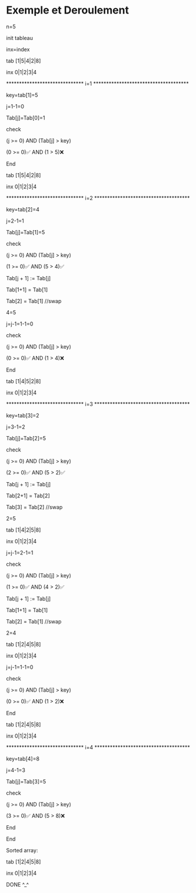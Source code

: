  # Exemple et Deroulement

n=5

init tableau

inx=index

tab [1|5|4|2|8]

inx 0|1|2|3|4

****************************** i=1 *************************************

key=tab[1]=5

j=1-1=0

Tab[j]=Tab[0]=1

check

(j >= 0) AND (Tab[j] > key)

(0 >= 0)✅ AND (1 > 5)❌

End

tab [1|5|4|2|8]

inx 0|1|2|3|4

****************************** i=2 *************************************

key=tab[2]=4

j=2-1=1

Tab[j]=Tab[1]=5

check

(j >= 0) AND (Tab[j] > key)

(1 >= 0)✅ AND (5 > 4)✅

Tab[j + 1] := Tab[j]

Tab[1+1] = Tab[1]

Tab[2] = Tab[1] //swap

4=5

j=j-1=1-1=0

check

(j >= 0) AND (Tab[j] > key)

(0 >= 0)✅ AND (1 > 4)❌

End

tab [1|4|5|2|8]

inx 0|1|2|3|4

****************************** i=3 *************************************

key=tab[3]=2

j=3-1=2

Tab[j]=Tab[2]=5

check

(j >= 0) AND (Tab[j] > key)

(2 >= 0)✅ AND (5 > 2)✅

Tab[j + 1] := Tab[j]

Tab[2+1] = Tab[2]

Tab[3] = Tab[2] //swap

2=5

tab [1|4|2|5|8]

inx 0|1|2|3|4

j=j-1=2-1=1

check

(j >= 0) AND (Tab[j] > key)

(1 >= 0)✅ AND (4 > 2)✅

Tab[j + 1] := Tab[j]

Tab[1+1] = Tab[1]

Tab[2] = Tab[1] //swap

2=4

tab [1|2|4|5|8]

inx 0|1|2|3|4

j=j-1=1-1=0

check

(j >= 0) AND (Tab[j] > key)

(0 >= 0)✅ AND (1 > 2)❌

End

tab [1|2|4|5|8]

inx 0|1|2|3|4

****************************** i=4 *************************************

key=tab[4]=8

j=4-1=3

Tab[j]=Tab[3]=5

check

(j >= 0) AND (Tab[j] > key)

(3 >= 0)✅ AND (5 > 8)❌

End

End

Sorted array:

tab [1|2|4|5|8]

inx 0|1|2|3|4

DONE ^_^

